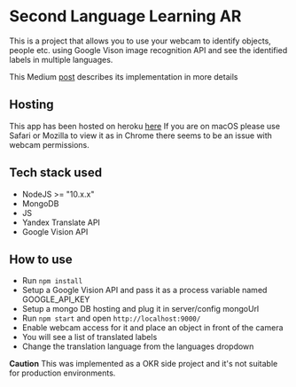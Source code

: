 # Second Language Learning AR

This is a project that allows you to use your webcam to identify objects, people etc. using Google Vison image recognition API and see the identified labels in multiple languages.

This Medium [post](https://medium.com/@veraalina/learn-new-languages-with-busuu-and-google-vision-api-9d6931bf0305) describes its implementation in more details

## Hosting

This app has been hosted on heroku [here](https://ar-sll.herokuapp.com/)
If you are on macOS please use Safari or Mozilla to view it as in Chrome there seems to be an issue with webcam permissions. 

## Tech stack used
- NodeJS >= "10.x.x"
- MongoDB
- JS
- Yandex Translate API
- Google Vision API

## How to use
- Run `npm install`
- Setup a Google Vision API and pass it as a process variable named GOOGLE_API_KEY
- Setup a mongo DB hosting and plug it in server/config mongoUrl
- Run `npm start` and open `http://localhost:9000/`
- Enable webcam access for it and place an object in front of the camera
- You will see a list of translated labels 
- Change the translation language from the languages dropdown


**Caution**
This was implemented as a OKR side project and it's not suitable for production environments.



